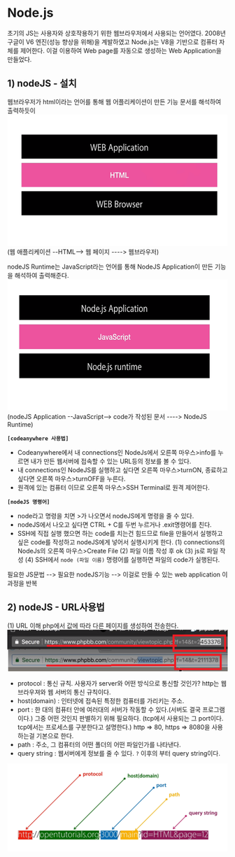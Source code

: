 Node.js
======================================================
초기의 JS는 사용자와 상호작용하기 위한 웹브라우저에서 사용되는 언어였다. 2008년 구글이 V6 엔진(성능 향상을 위해)을 계발하였고 Node.js는 V8을 기반으로 컴퓨터 자체를 제어한다. 이걸 이용하여 Web page를 자동으로 생성하는 Web Application을 만들었다.

## 1) nodeJS - 설치
웹브라우저가 html이라는 언어를 통해 웹 어플리케이션이 만든 기능 문서를 해석하여 출력하듯이
<img src="./image/06.png" height="300">
(웹 애플리케이션 --HTML--> 웹 페이지 ----> 웹브라우저)

nodeJS Runtime는 JavaScript라는 언어를 통해 NodeJS Application이 만든 기능을 해석하여 출력해준다.
<img src="./image/05.png" height="300">
(nodeJS Application --JavaScript--> code가 작성된 문서 ----> NodeJS Runtime)

**`[codeanywhere 사용법]`**
- Codeanywhere에서 내 connections인 NodeJs에서 오른쪽 마우스>info를 누르면 내가 만든 웹서버에 접속할 수 있는 URL등의 정보를 볼 수 있다.
- 내 connections인 NodeJS를 실행하고 싶다면 오른쪽 마우스>turnON, 종료하고 싶다면 오른쪽 마우스>turnOFF을 누른다.
- 원격에 있는 컴퓨터 이므로 오른쪽 마우스>SSH Terminal로 원격 제어한다.

**`[nodeJS 명령어]`**
- node라고 명령을 치면 >가 나오면서 nodeJS에게 명령을 줄 수 있다.
- nodeJS에서 나오고 싶다면 CTRL + C를 두번 누르거나 .exit명령어를 친다.
- SSH에 직접 실행 했으면 하는 code를 치는건 힘드므로 file을 만들어서 실행하고 싶은 code를 작성하고 nodeJS에게 넣어서 실행시키게 한다.
(1) connections의 NodeJs의 오른쪽 마우스>Create File
(2) 파일 이름 작성 후 ok
(3) js로 파일 작성
(4) SSH에서 `node (파일 이름)` 명령어를 실행하면 파일의 code가 실행된다. 

필요한 JS문법 --> 필요한 nodeJS기능 --> 이걸로 만들 수 있는 web application
이 과정을 반복


## 2) nodeJS - URL사용법
(1) URL 이해
php에서 값에 따라 다른 페이지를 생성하여 전송한다.
<img src="./image/11.png">

- protocol : 통신 규칙. 사용자가 server와 어떤 방식으로 통신할 것인가? http는 웹 브라우져와 웹 서버의 통신 규칙이다. 
- host(domain) : 인터넷에 접속된 특정한 컴퓨터를 가리키는 주소.
- port : 한 대의 컴퓨터 안에 여러대의 서버가 작동할 수 있다.(서버도 결국 프로그램이다.) 그중 어떤 것인지 판별하기 위해 필요하다. (tcp에서 사용되는 그 port이다. tcp에서는 프로세스를 구분한다고 설명한다.) http => 80, https => 8080을 사용하는걸 기본으로 한다.
- path : 주소, 그 컴퓨터의 어떤 폴더의 어떤 파일인가를 나타낸다. 
- query string : 웹서버에게 정보를 줄 수 있다. `?` 이후의 부터 query string이다. 
<img src="./image/12.png">


